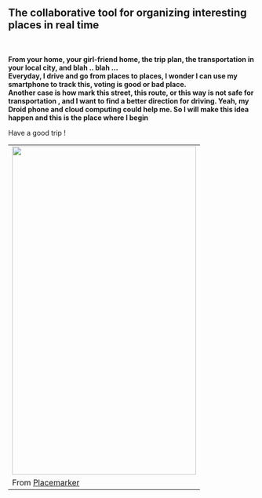 <h2>The collaborative tool for organizing interesting places in real time </h2> <br>

<b>From your home, your girl-friend home, the trip plan, the transportation in your local city, and blah .. blah ...</b><br>
<b>Everyday, I drive and go from places to places, I wonder I can use my smartphone to track this, voting is good or bad place.</b><br>
<b>Another case is how mark this street, this route, or this way is not safe for transportation , and I want to find a better direction for driving. Yeah, my Droid phone and cloud computing could help me. So I will make this idea happen and this is the place where I begin</b><br>

Have a good trip ! <br />

<table><tr><td><a href='http://picasaweb.google.com/lh/photo/5cfx_2HQet9cuH2_dipqYQ?feat=embedwebsite'><img src='http://lh4.ggpht.com/_GbQbI3xSYKg/TMO-_iSOrbI/AAAAAAAAA8g/TDjJAjw9t1U/s800/main-gui.jpg' height='670' width='375' /></a></td></tr><tr><td>From <a href='http://picasaweb.google.com/tantrieuf31/Placemarker?feat=embedwebsite'>Placemarker</a></td></tr></table>